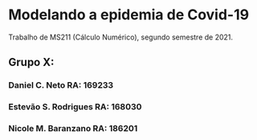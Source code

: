 # Modelando a epidemia de Covid-19
 
Trabalho de MS211 (Cálculo Numérico), segundo semestre de 2021.

## Grupo X:
### Daniel C. Neto RA: 169233
### Estevão S. Rodrigues RA: 168030
### Nicole M. Baranzano RA: 186201

